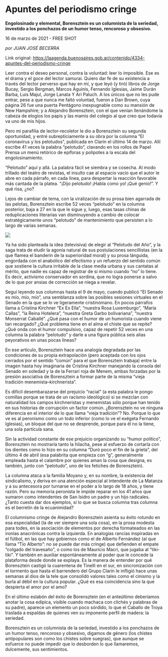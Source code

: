 # Apuntes del periodismo cringe

**Engolosinado y elemental, Borensztein es un columnista de la seriedad, investido a los ponchazos de un humor tenso, rencoroso y obsesivo.**

16 de marzo de 2021 - FREE SHOT

_por JUAN JOSÉ BECERRA_

Link original: https://laagenda.buenosaires.gob.ar/contenido/4334-apuntes-del-periodismo-cringe



Leer contra el deseo personal, contra la voluntad: leer lo imposible. Ese es el drama y el goce del lector samurai. Quiero dar fe de su existencia a través del lector perverso que hay en mí, y que leyó (y tiró) libros de Jorge Bucay, Sergio Bergman, Marcos Aguinis, Fernando Iglesias, Jaime Durán Barba, Luis Majul, Jorge Lanata Y Ari Paluch. A los únicos que no les pude entrar, pese a que nunca me faltó voluntad, fueron a Dan Brown, cuya página 26 fue una puerta Pentágono inexpugnable como su mansión de New Hampshire; y a Alejandro Borensztein, con el que venían llenándome la cabeza de elogios los papis y las mamis del colegio al que creo que todavía va uno de mis hijos.




Pero mi parafilia de lector-recoletor le dio a Borensztein su segunda oportunidad, y entré subrepticiamente a su obra por la columna “El coronavirus y los pelotudos”, publicada en Clarín el último 14 de marzo. Allí escribe 41 veces la palabra “pelotudo”, clavando en los rollos de Papel Prensa un menú retórico de epíforas y polipotes a la escala del engolosinamiento.




“Pelotudo” aquí y allá. La palabra fácil se siembra y se cosecha. Al modo trillado del teatro de revistas, el insulto cae al espacio vacío que el autor le abre en cada párrafo, en cada línea, para despertar la reacción favorable más cantada de la platea. “¡Dijo pelotudo! ¡Habla como yo! ¡Qué genio!”. Y qué risa, ¿no?




Lejos de cambiar de tema, con la viralización de su prosa bien agarrada de las pelotas, Borensztein escribe 52 veces “pelotudo” en la columna posterior, baja a 27 en la que le sigue y, luego, esas tasas chinas de reduplicaciones literarias van disminuyendo a cambio de colocar estratégicamente unos “pelotudo” de mantenimiento que persisten a lo largo de varias semanas.




![](https://cdn.flowlikemusic.com/files/images/40851/9ffb2184-e6d9-423f-8aee-55eefc075936.png)




Ya ha sido planteada la idea (televisiva) de elegir al “Pelotudo del Año”, y la saga trata de eludir la agonía natural de sus postulaciones sencillistas (en la que flamea el banderín de la superioridad moral) y su prosa lánguida, engordada con el anabólico del efectismo y un refuerzo del sentido común que sostiene la cultura irritable de la clase media urbana y sus cantatas al mérito, que nadie es capaz de registrar de sí mismo cuando “no” lo tiene. Es decir, activismo conservador en sordina, que no logra ponerse a salvo de lo que por ansias de corrección se niega a revelar.




Seguí leyendo sus columnas hasta el 9 de mayo, cuando publicó “El Senado es mío, mío, mío”, una semblanza sobre las posibles sesiones virtuales en el Senado en la que se lo ve ligeramente cristinómano. En pocos párrafos llama a Cristina Kirchner “Ex Ex Ella”, “nuestra Rosa Luxemburgo”, “María Callas”, “la Reina Hotelera”, “nuestra Greta Garbo bolivariana”, “nuestra Monserrat Caballé”. ¿Qué pasa con el humor de un humorista cuando viene tan recargado? ¿Qué problema tiene en el alma el chiste que se repite? ¿Qué onda con el humor compulsivo, capaz de repetir 52 veces en una columna la palabra “pelotudo” y darle a una figura pública seis alias peyorativos en unas pocas líneas?




En ese artículo, Borensztein hace una analogía degradada por las condiciones de su propia extrapolación (pero aceptada con los ojos cerrados por el sentido “común” para el que Borensztein trabaja) entre la imagen hasta hoy imaginaria de Cristina Kirchner manejando la consola del Senado en soledad y la de la Ferrari roja de Menem, ambas forzadas por la presión asociativa de Borensztein a formar parte de la misma “vieja tradición menemista–kirchnerista”.




Es difícil desembarazarse del prejuicio “racial” (a esta palabra le pongo comillas porque se trata de un racismo ideológico) si se mezclan con naturalidad los campos kirchneristas y menemistas sólo porque han tenido en sus historias de corrupción un factor común. ¿Borensztein no ve ninguna diferencia en el interior de lo que llama “vieja tradición”? No. Porque lo que ve es al peronismo como un todo inferior (como lo ve el exégeta Fernando Iglesias), un bloque del que no se desprende, porque para él no la tiene, una sola partícula sana.




Sin la actividad constante de ese prejuicio organizando su “humor político”, Borensztein no mostraría tanto la hilacha, pese al esfuerzo de cortarla con los dientes como lo hizo en su columna “Duró poco el fin de la grieta”, del último 4 de abril (esa palabrita que empieza con “g”, generalmente empleada hasta el calambre por quienes aman la cosa que designa, es también, junto con “pelotudo”, uno de los fetiches de Borensztein).




La columna ataca a la familia Moyano y, en su nombre, la existencia del sindicalismo, y deriva en una atención especial al intendente de La Matanza y a su antecesora por turnarse en el poder a lo largo de 18 años, y tiene razón. Pero su memoria peronista le impide reparar en los 41 años que sumaron como intendentes de San Isidro un padre y un hijo radicales. ¿Tanto cuesta dar dos ejemplos, si lo que se busca columna tras columna es el berretín de la ecuanimidad?




El columnismo cringe de Alejandro Borensztein asienta su éxito rotundo en esa especialidad (la de ver siempre una sola cosa), en la prosa modesta para todes, en la asociación de elementos por derecha formateados en las ironías anacrónicas contra la izquierda. En analogías rancias inspiradas en el fútbol, en las que hay gobiernos como el de Alberto Fernández (al que llama “Tío Alberto”: no se puede dar más cringe) que defienden el empate “colgado del travesaño”, o como los de Mauricio Macri, que jugaba al “tiki-tiki”. Y también en auxiliar espontáneamente al poder que le concede la plataforma desde donde se explaya. Es la manera de entender por qué Borensztein castigó la cuarentena de Tinelli en el sur, en sincronización con el tormento que hasta el barrendero del Grupo Clarín le infligió hace unas semanas al dios de la tele que consolidó valores tales como el cinismo y la burla al débil en la cultura popular. ¿Qué es esa coincidencia sino la que despierta el amor por el amo?




En el último eslabón del éxito de Borensztein (en el anteúltimo deberíamos anotar la cosa edípica, visible cuando machaca con clichés y palabras de su padre), aparece un elemento un poco sórdido, lo que el Caballo de Troya traslada a espaldas de quienes ven su imponente perfil de madera: la seriedad.




Borensztein es un columnista de la seriedad, investido a los ponchazos de un humor tenso, rencoroso y obsesivo, digamos de género (los chistes antipopulares son como los chistes sobre suegras), que aunque se esfuerce no puede impedir que lo desborden lo que llamaremos, dulcemente, sus sentimientos.




